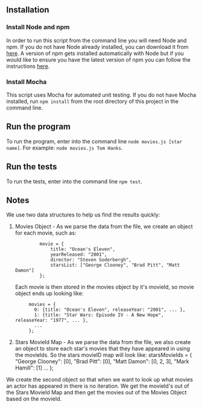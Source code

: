 ## Installation

### Install Node and npm
In order to run this script from the command line you will need Node and npm. If you do not have Node already installed, you can download it from [here](https://nodejs.org/en/). A version of npm gets installed automatically with Node but if you would like to ensure you have the latest version of npm you can follow the instructions [here](https://docs.npmjs.com/getting-started/installing-node).

### Install Mocha
This script uses Mocha for automated unit testing. If you do not have Mocha installed, run `npm install` from the root directory of this project in the command line. 


## Run the program
To run the program, enter into the command line `node movies.js [star name]`. For example: `node movies.js Tom Hanks`.


## Run the tests
To run the tests, enter into the command line `npm test`.

## Notes
We use two data structures to help us find the results quickly:

1. Movies Object - As we parse the data from the file, we create an object for each movie, such as:

				movie = {
					title: "Ocean's Eleven",
					yearReleased: "2001",
					director: "Steven Soderbergh",
					starsList: ["George Clooney", "Brad Pitt", "Matt Damon"]
				};

	Each movie is then stored in the movies object by it's movieId, so movie object ends up looking like:
   
		    movies = {           
		      0: {title: "Ocean's Eleven", releaseYear: "2001", ... },
		      1: {title: "Star Wars: Episode IV - A New Hope", releaseYear: "1977", ... },
		      ...
		    };

2. Stars MovieId Map - As we parse the data from the file, we also create an object to store each star's movies that they have appeared in using the movieIds. So the stars movieID map will look like: 
    starsMovieIds = {    
      "George Clooney": [0],
      "Brad Pitt": [0],
      "Matt Damon": [0, 2, 3],
      "Mark Hamill": [1]
      ...
    };

We create the second object so that when we want to look up what movies an actor has appeared in there is no iteration. We get the movieId's out of the Stars MovieId Map and then get the movies out of the Movies Object based on the movieId.


